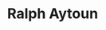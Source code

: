---
title: Ralph Aytoun
organization: Humanitarian OpenStreetMap Team
talk: "The Validation Process"
---